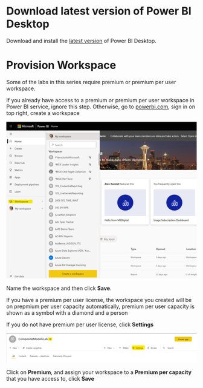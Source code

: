 # Download latest version of Power BI Desktop

Download and install the [latest version](https://www.microsoft.com/en-gb/download/details.aspx?id=58494) of Power BI Desktop. 

# Provision Workspace

Some of the labs in this series require premium or premium per user workspace.

If you already have access to a premium or premium per user workspace in Power BI service, ignore this step. Otherwise, go to [powerbi.com](https://powerbi.microsoft.com/), sign in on top right, create a workspace

![workspace.png](images/workspace.png)

Name the workspace and then click **Save**. 

If you have a premium per user license, the workspace you created will be on prepmium per user capacity automatically, premium per user capacity is shown as a symbol with a diamond and a person

If you do not have premium per user license, click **Settings**

![premium.png](images/premium.png)

Click on **Premium**, and assign your workspace to a **Premium per capacity** that you have access to, click **Save**